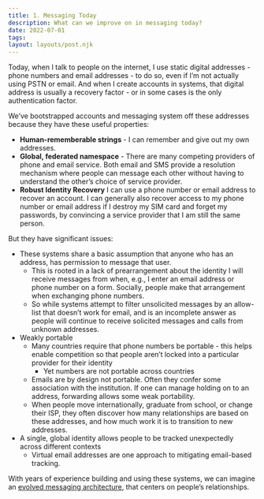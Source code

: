```yaml
---
title: 1. Messaging Today
description: What can we improve on in messaging today?
date: 2022-07-01
tags:
layout: layouts/post.njk
---
```

Today, when I talk to people on the internet, I use static digital addresses - phone numbers and email addresses - to do so, even if I’m not actually using PSTN or email.  And when I create accounts in systems, that digital address is usually a recovery factor - or in some cases is the only authentication factor.

We’ve bootstrapped accounts and messaging system off these addresses because they have these useful properties:
- **Human-rememberable strings** - I can remember and give out my own addresses.
- **Global, federated namespace** - There are many competing providers of phone and email service. Both email and SMS provide a resolution mechanism where people can message each other without having to understand the other’s choice of service provider.
- **Robust Identity Recovery** I can use a phone number or email address to recover an account. I can generally also recover access to my phone number or email address if I destroy my SIM card and forget my passwords, by convincing a  service provider that I am still the same person.

But they have significant issues:
- These systems share a basic assumption that anyone who has an address, has permission to message that user.
  - This is rooted in a lack of prearrangement about the identity I will receive messages from when, e.g., I enter an email address or phone number on a form. Socially, people make that arrangement when exchanging phone numbers.
  - So while systems attempt to filter unsolicited messages by an allow-list that doesn’t work for email, and is an incomplete answer as people will continue to receive solicited messages and calls from unknown addresses.
- Weakly portable
  - Many countries require that phone numbers be portable - this helps enable competition so that people aren’t locked into a particular provider for their identity
    - Yet numbers are not portable across countries
  - Emails are by design not portable. Often they confer some association with the institution. If one can manage holding on to an address, forwarding allows some weak portability.
  - When people move internationally, graduate from school, or change their ISP, they often discover how many relationships are based on these addresses, and how much work it is to transition to new addresses.
- A single, global identity allows people to be tracked unexpectedly across different contexts
  - Virtual email addresses are one approach to mitigating email-based tracking.

With years of experience building and using these systems, we can imagine an [evolved messaging architecture](/posts/2-Vision), that centers on people’s relationships.

[^1]: [The Double Ratchet Algorithm](https://signal.org/docs/specifications/doubleratchet/) https://signal.org/docs/specifications/doubleratchet/
